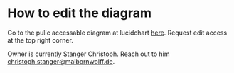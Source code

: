 # How to edit the diagram

Go to the pulic accessable diagram at lucidchart [here](https://app.lucidchart.com/documents/view/6d9a4729-8840-4a03-81b9-230b43cdf231/0_0).
Request edit access at the top right corner. 

Owner is currently Stanger Christoph. Reach out to him [christoph.stanger@maibornwolff.de](mailto:christoph.stanger@maibornwolff.de).

